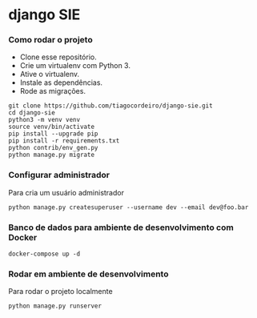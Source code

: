 # django SIE


### Como rodar o projeto

* Clone esse repositório.
* Crie um virtualenv com Python 3.
* Ative o virtualenv.
* Instale as dependências.
* Rode as migrações.

```
git clone https://github.com/tiagocordeiro/django-sie.git
cd django-sie
python3 -m venv venv
source venv/bin/activate
pip install --upgrade pip
pip install -r requirements.txt
python contrib/env_gen.py
python manage.py migrate
```


### Configurar administrador
Para cria um usuário administrador
```
python manage.py createsuperuser --username dev --email dev@foo.bar
```


### Banco de dados para ambiente de desenvolvimento com Docker
```
docker-compose up -d
```


### Rodar em ambiente de desenvolvimento
Para rodar o projeto localmente
```
python manage.py runserver
```
